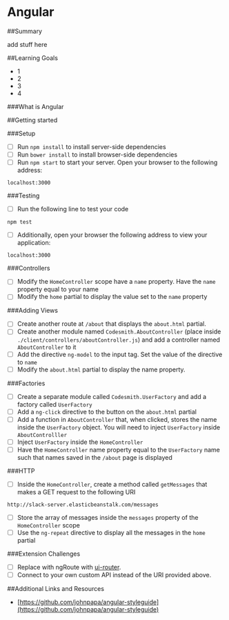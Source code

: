 # Angular

##Summary

add stuff here

##Learning Goals

- 1
- 2
- 3
- 4

###What is Angular


##Getting started

###Setup

- [ ] Run `npm install` to install server-side dependencies
- [ ] Run `bower install` to install browser-side dependencies
- [ ] Run `npm start` to start your server. Open your browser to the following address:
````
localhost:3000
````

###Testing
- [ ] Run the following line to test your code
````
npm test
````
- [ ] Additionally, open your browser the following address to view your application:
````
localhost:3000
````

###Controllers
- [ ] Modify the ```HomeController``` scope have a ```name``` property. Have the ```name``` property equal to your name
- [ ] Modify the ```home``` partial to display the value set to the ```name``` property

###Adding Views
- [ ] Create another route at ```/about``` that displays the ```about.html``` partial.
- [ ] Create another module named ```Codesmith.AboutController``` (place inside ```./client/controllers/aboutController.js```) and add a controller named ```AboutController``` to it
- [ ] Add the directive ```ng-model``` to the input tag. Set the value of the directive to ```name```
- [ ] Modify the ```about.html``` partial to display the name property.

###Factories
- [ ] Create a separate module called ```Codesmith.UserFactory``` and add a factory called ```UserFactory```
- [ ] Add a ```ng-click``` directive to the button on the ```about.html``` partial
- [ ] Add a function in ```AboutController``` that, when clicked, stores the name inside the ```UserFactory``` object. You will need to inject ```UserFactory``` inside ```AboutControlller```
- [ ] Inject ```UserFactory``` inside the ```HomeController```
- [ ] Have the ```HomeController``` name property equal to the ```UserFactory``` name such that names saved in the ```/about``` page is displayed

###HTTP
- [ ] Inside the ```HomeController```, create a method called ```getMessages``` that makes a GET request to the following URI
```
http://slack-server.elasticbeanstalk.com/messages
```
- [ ] Store the array of messages inside the ```messages``` property of the ```HomeController``` scope
- [ ] Use the ```ng-repeat``` directive to display all the messages in the ```home``` partial

###Extension Challenges
- [ ] Replace with ngRoute with [ui-router](https://github.com/angular-ui/ui-router).
- [ ] Connect to your own custom API instead of the URI provided above.

##Additional Links and Resources
- [https://github.com/johnpapa/angular-styleguide](https://github.com/johnpapa/angular-styleguide)
